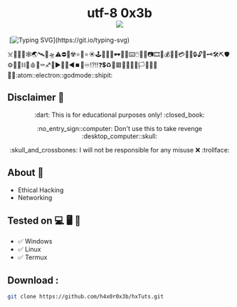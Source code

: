 <h1 align="center">utf-8 0x3b<br>
<img src="./banner.gif"><br>
</h1>

&nbsp;[![Typing SVG](http://readme-typing-svg.herokuapp.com?color=ff0000&size=36&multiline=true&width=970&height=65&lines=Hello+there%2C+my+fellow+anonymous+%3Chacker%2Fs%3E!)](https://git.io/typing-svg)

:skull_and_crossbones::rat::shark::honey_pot::spider_web::earth_asia::artificial_satellite::rocket::flying_saucer::warning::no_entry::no_mobile_phones::radioactive::star::star2::star::sunny::joystick::game_die::thread::art::dark_sunglasses::battery::electric_plug::keyboard::computer_mouse::floppy_disk::bulb::camera::film_strip::movie_camera::moneybag::receipt::dollar::credit_card::email::open_file_folder::lock::unlock::key::old_key::hammer_and_wrench::pick::shield::gear::magnet::link::chains::toolbox::drop_of_blood::smoking::coffin::sagittarius::repeat::arrow_forward::arrow_up_small::arrow_down_small::arrow_backward::stop_button::high_brightness::infinity::interrobang::bangbang::question::heavy_dollar_sign::recycle::red_circle::red_square::large_orange_diamond::small_red_triangle::triangular_flag_on_post::black_flag::white_flag::checkered_flag::pirate_flag::philippines::atom::electron::godmode::shipit:

## Disclaimer :closed_book:
<p align="center">:dart: This is for educational purposes only! :closed_book:</p>
<p align="center">:no_entry_sign::computer: Don't use this to take revenge :desktop_computer::skull:</p>
<p align="center">:skull_and_crossbones: I will not be responsible for any misuse ❌ :trollface:</p>

## About :dart:
* Ethical Hacking
* Networking

## Tested on :computer: :desktop_computer: :iphone:
<ul>
  <li>✅ Windows</li>
  <li>✅ Linux</li>
  <li>✅ Termux</li>
</ul>

## Download :
```bash
git clone https://github.com/h4x0r0x3b/hxTuts.git
```
